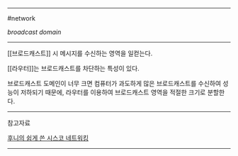 
---

#network 

*broadcast domain*

---

[[브로드캐스트]] 시 메시지를 수신하는 영역을 일컫는다.

[[라우터]]는 브로드캐스트를 차단하는 특성이 있다.

브로드캐스트 도메인이 너무 크면 컴퓨터가 과도하게 많은 브로드캐스트를 수신하여 성능이 저하되기 때문에, 라우터를 이용하여 브로드캐스트 영역을 적절한 크기로 분할한다.

---

참고자료

[후니의 쉽게 쓴 시스코 네트워킹](https://product.kyobobook.co.kr/detail/S000000562247)

---